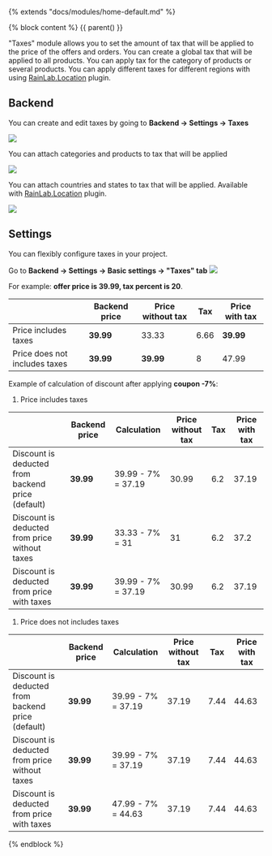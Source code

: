 {% extends "docs/modules/home-default.md" %}

{% block content %}
{{ parent() }}

"Taxes" module allows you to set the amount of tax that will be applied to the price of the offers and orders.
You can create a global tax that will be applied to all products.
You can apply tax for the category of products or several products.
You can apply different taxes for different regions with using [RainLab.Location](https://octobercms.com/plugin/rainlab-location) plugin.

## Backend

You can create and edit taxes by going to **Backend -> Settings -> Taxes**

![](./../../assets/images/backend-tax-1.png)

You can attach categories and products to tax that will be applied

![](./../../assets/images/backend-tax-2.png)

You can attach countries and states to tax that will be applied. Available with [RainLab.Location](https://octobercms.com/plugin/rainlab-location) plugin.

![](./../../assets/images/backend-tax-3.png)

## Settings

You can flexibly configure taxes in your project.

Go to **Backend -> Settings -> Basic settings -> "Taxes" tab**
![](./../../assets/images/backend-settings-8.png)

For example: **offer price is 39.99, tax percent is 20**.

||Backend price|Price without tax|Tax|Price with tax|
|---|---|---|---|---|
|Price includes taxes|**39.99**|33.33|6.66|**39.99**|
|Price does not includes taxes|**39.99**|**39.99**|8|47.99|

Example of calculation of discount after applying **coupon -7%**:

1. Price includes taxes

||Backend price|Calculation|Price without tax|Tax|Price with tax|
|---|---|---|---|---|---|
|Discount is deducted from backend price (default)|**39.99**|39.99 - 7% = 37.19|30.99|6.2|37.19|
|Discount is deducted from price without taxes|**39.99**|33.33 - 7% = 31|31|6.2|37.2|
|Discount is deducted from price with taxes|**39.99**|39.99 - 7% = 37.19|30.99|6.2|37.19|

1. Price does not includes taxes

||Backend price|Calculation|Price without tax|Tax|Price with tax|
|---|---|---|---|---|---|
|Discount is deducted from backend price (default)|**39.99**|39.99 - 7% = 37.19|37.19|7.44|44.63|
|Discount is deducted from price without taxes|**39.99**|39.99 - 7% = 37.19|37.19|7.44|44.63|
|Discount is deducted from price with taxes|**39.99**|47.99 - 7% = 44.63|37.19|7.44|44.63|
{% endblock %}